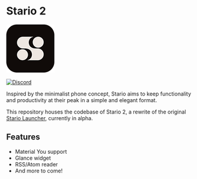 # Stario 2

<img src="docs/logo_repo.png" width="128">

[![Discord](https://img.shields.io/discord/1110537583726964820?label=Discord&logo=discord&logoColor=white)](https://discord.gg/WuVapMt9gY)

Inspired by the minimalist phone concept, Stario aims to keep functionality and productivity at their peak in a simple and elegant format.

This repository houses the codebase of Stario 2, a rewrite of the original [Stario Launcher](https://play.google.com/store/apps/details?id=com.stario.launcher), currently in alpha.

## Features
* Material You support
* Glance widget
* RSS/Atom reader
* And more to come!

